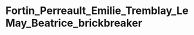 Fortin_Perreault_Emilie_Tremblay_LeMay_Beatrice_brickbreaker
============================================================